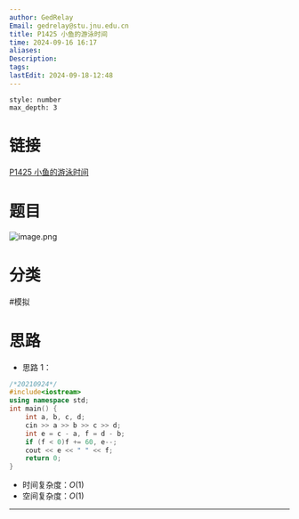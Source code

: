 ```yaml
---
author: GedRelay
Email: gedrelay@stu.jnu.edu.cn
title: P1425 小鱼的游泳时间
time: 2024-09-16 16:17
aliases: 
Description: 
tags: 
lastEdit: 2024-09-18-12:48
---
```


```toc
style: number
max_depth: 3
```

# 链接
[P1425 小鱼的游泳时间](https://www.luogu.com.cn/problem/P1425) 

# 题目
![image.png](https://ged-pic-bed.oss-cn-guangzhou.aliyuncs.com/img/202409161617410.png)


# 分类
#模拟 

# 思路
- 思路 1：


```cpp
/*20210924*/
#include<iostream>
using namespace std;
int main() {
    int a, b, c, d;
    cin >> a >> b >> c >> d;
    int e = c - a, f = d - b;
    if (f < 0)f += 60, e--;
    cout << e << " " << f;
    return 0;
}
```


- 时间复杂度：${O\left( 1 \right)  }$ 
- 空间复杂度：${O\left( 1 \right)  }$ 


---

